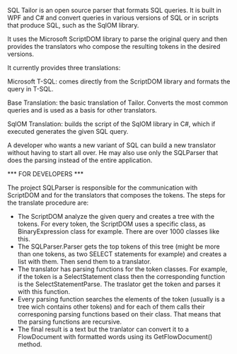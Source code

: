SQL Tailor is an open source parser that formats SQL queries. It is built in WPF and C# and convert queries in various versions of SQL or in scripts that produce SQL, such as the SqlOM library.

It uses the Microsoft ScriptDOM library to parse the original query and then provides the translators who compose the resulting tokens in the desired versions.

It currently provides three translations:

Microsoft T-SQL: comes directly from the ScriptDOM library and formats the query in T-SQL.

Base Translation: the basic translation of Tailor. Converts the most common queries and is used as a basis for other translators.

SqlOM Translation: builds the script of the SqlOM library in C#, which if executed generates the given SQL query.

A developer who wants a new variant of SQL can build a new translator without having to start all over. He may also use only the SQLParser that does the parsing instead of the entire application.


*** FOR DEVELOPERS ***

The project SQLParser is responsible for the communication with ScriptDOM and for the translators that composes the tokens. The steps for the translate procedure are:

- The ScriptDOM analyze the given query and creates a tree with the tokens. For every token, the ScriptDOM uses a specific class, as BinaryExpression class for example. There are over 1000 classes like this.
- The SQLParser.Parser gets the top tokens of this tree (might be more than one tokens, as two SELECT statements for example) and creates a list with them. Then send them to a translator.
- The translator has parsing functions for the token classes. For example, if the token is a SelectStatement class then the corresponding function is the SelectStatementParse. The traslator get the token and parses it with this function.
- Every parsing function searches the elements of the token (usually is a tree wich contains other tokens) and for each of them calls their corresponing parsing functions based on their class. That means that the parsing functions are recursive.
- The final result is a text but the tranlator can convert it to a FlowDocument with formatted words using its GetFlowDocument() method.
